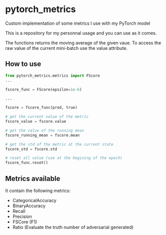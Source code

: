 # pytorch_metrics
Custom implementation of some metrics I use with my PyTorch model

This is a repository for my personnal usage and you can use as it comes.

The functions returns the moving average of the given vaue. To access the raw value of the current mini-batch use the value attribute.

## How to use
```python
from pytorch_metrics.metrics import FScore
...

fscore_func = FScore(epsilon=1e-6)

...

fscore = fscore_func(pred, true)

# get the current value of the metric
fscore_value = fscore.value

# get the value of the running mean
fscore_running_mean = fscore.mean

# get the std of the metric at the current state
fscore_std = fscore.std

# reset all value (use at the begining of the epoch)
fscore_func.reset()

```

## Metrics available
It contain the following metrics:
- CategoricalAccuracy
- BinaryAccuracy
- Recall
- Precision
- FSCore (F1)
- Ratio (Evaluate the truth number of adversarial generated)

